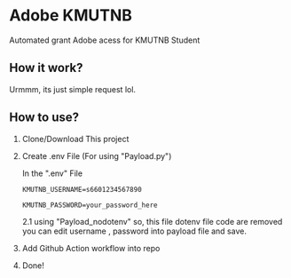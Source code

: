 # Adobe KMUTNB
Automated grant Adobe acess for KMUTNB Student
## How it work?
Urmmm, its just simple request lol.

## How to use?
1. Clone/Download This project
2. Create .env File (For using "Payload.py")
   
   In the ".env" File
   
   `KMUTNB_USERNAME=s6601234567890`
   
   `KMUTNB_PASSWORD=your_password_here`


   2.1 using "Payload_nodotenv"
      so, this file dotenv file code are removed
      you can edit username , password into payload file and save.
4. Add Github Action workflow into repo
5. Done!
